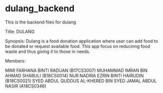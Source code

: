 # dulang_backend
This is the backend files for dulang

Title: DULANG 

Synopsis:
Dulang is a food donation application where user can add food to be donated or request available food.
This app focus on reducinng food waste and thus giving it to those in needs.

Members:

MIMI FARHANA BINTI RADUAN (B17CS3007)
MUHAMMAD IMRAN BIN AHMAD SHABULI (B18CS0014)
NUR NADIRA EZRIN BINTI HAIRUDIN (B18CS0021)
SYED ABDUL QUDDUS AL-KHERED BIN SYED JAMAL ABDUL NASIR (A18CS0346)
